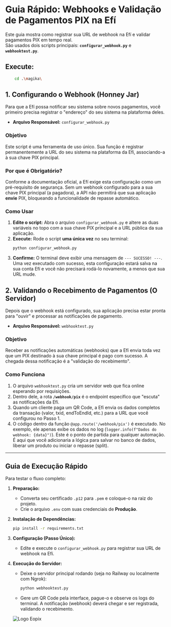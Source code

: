 # Guia Rápido: Webhooks e Validação de Pagamentos PIX na Efí

Este guia mostra como registrar sua URL de webhook na Efí e validar pagamentos PIX em tempo real.  
São usados dois scripts principais: **`configurar_webhook.py`** e **`webhooktest.py`**.

## Execute:

```bash
    cd .\magika\
```

## 1. Configurando o Webhook (Honney Jar)

Para que a Efí possa notificar seu sistema sobre novos pagamentos, você primeiro precisa registrar o "endereço" do seu sistema na plataforma deles.

* **Arquivo Responsável:** `configurar_webhook.py`

### Objetivo
Este script é uma ferramenta de uso único. Sua função é registrar permanentemente a URL do seu sistema na plataforma da Efí, associando-a à sua chave PIX principal.

### Por que é Obrigatório?
Conforme a documentação oficial, a Efí exige esta configuração como um pré-requisito de segurança. Sem um webhook configurado para a sua chave PIX principal (a pagadora), a API não permitirá que sua aplicação **envie** PIX, bloqueando a funcionalidade de repasse automático.

### Como Usar
1.  **Edite o script:** Abra o arquivo `configurar_webhook.py` e altere as duas variáveis no topo com a sua chave PIX principal e a URL pública da sua aplicação.
2.  **Execute:** Rode o script **uma única vez** no seu terminal:
    ```bash
    python configurar_webhook.py
    ```
3.  **Confirme:** O terminal deve exibir uma mensagem de `--- SUCESSO! ---`. Uma vez executado com sucesso, esta configuração estará salva na sua conta Efí e você não precisará rodá-lo novamente, a menos que sua URL mude.

## 2. Validando o Recebimento de Pagamentos (O Servidor)

Depois que o webhook está configurado, sua aplicação precisa estar pronta para "ouvir" e processar as notificações de pagamento.

* **Arquivo Responsável:** `webhooktest.py`

### Objetivo
Receber as notificações automáticas (webhooks) que a Efí envia toda vez que um PIX destinado à sua chave principal é pago com sucesso. A chegada dessa notificação é a "validação do recebimento".

### Como Funciona
1.  O arquivo `webhooktest.py` cria um servidor web que fica online esperando por requisições.
2.  Dentro dele, a rota **`/webhook/pix`** é o endpoint específico que "escuta" as notificações da Efí.
3.  Quando um cliente paga um QR Code, a Efí envia os dados completos da transação (valor, txid, endToEndId, etc.) para a URL que você configurou no Passo 1.
4.  O código dentro da função `@app.route('/webhook/pix')` é executado. No exemplo, ele apenas exibe os dados no log (`logger.info(f"Dados do webhook: {data}")`). Este é o ponto de partida para qualquer automação. É aqui que você adicionaria a lógica para salvar no banco de dados, liberar um produto ou iniciar o repasse (split).

---

## Guia de Execução Rápido

Para testar o fluxo completo:

1.  **Preparação:**
    * Converta seu certificado `.p12` para `.pem` e coloque-o na raiz do projeto.
    * Crie o arquivo `.env` com suas credenciais de **Produção**.

2.  **Instalação de Dependências:**
    ```bash
    pip install -r requirements.txt
    ```

3.  **Configuração (Passo Único):**
    * Edite e execute o `configurar_webhook.py` para registrar sua URL de webhook na Efí.

4.  **Execução do Servidor:**
    * Deixe o servidor principal rodando (seja no Railway ou localmente com Ngrok):
        ```bash
        python webhooktest.py
        ```
    * Gere um QR Code pela interface, pague-o e observe os logs do terminal. A notificação (webhook) deverá chegar e ser registrada, validando o recebimento.

    ![Logo Eopix](https://i.postimg.cc/q7nYcmLc/eopix-com-br.png)